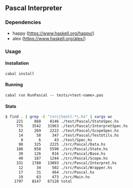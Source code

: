 ## Pascal Interpreter

### Dependencies
- happy (https://www.haskell.org/happy/)
- alex (https://www.haskell.org/alex/)

### Usage
#### Installation
```
cabal install
```

#### Running
```
cabal run RunPascal -- tests/<test-name>.pas
```

#### Stats
```bash
$ find . | grep -E "(src|test).*\.hs" | xargs wc
     221     868    8146 ./test/Pascal/StateSpec.hs
     775    3542   31963 ./test/Pascal/InterpretSpec.hs
      52     269    2222 ./test/Pascal/ScopeSpec.hs
      14      58     347 ./test/Pascal/TestUtils.hs
       0       6      43 ./test/Spec.hs
      98     325    2225 ./src/Pascal/Data.hs
     188     858    5590 ./src/Pascal/State.hs
      30     126     816 ./src/Pascal/Base.hs
      40     187    1244 ./src/Pascal/Scope.hs
     331    1780   13093 ./src/Pascal/Interpret.hs
      12      34     502 ./src/Pascal/Wrapper.hs
      17      31     464 ./src/Pascal.hs
      19      63     473 ./src/Main.hs
    1797    8147   67128 total
```